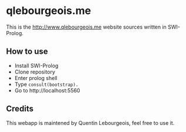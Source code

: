 # qlebourgeois.me

This is the http://www.qlebourgeois.me website sources written in SWI-Prolog.

## How to use

* Install SWI-Prolog
* Clone repository
* Enter prolog shell
* Type `consult(bootstrap).`
* Go to http://localhost:5560

## Credits

This webapp is maintened by Quentin Lebourgeois, feel free to use it.
